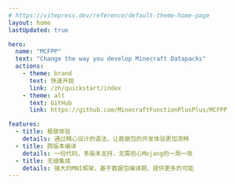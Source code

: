 ```yaml
---
# https://vitepress.dev/reference/default-theme-home-page
layout: home
lastUpdated: true

hero:
  name: "MCFPP"
  text: "Change the way you develop Minecraft Datapacks"
  actions:
    - theme: brand
      text: 快速开始
      link: /zh/quickstart/index
    - theme: alt
      text: GitHub
      link: https://github.com/MinecraftFunctionPlusPlus/MCFPP

features: 
  - title: 极致体验
    details: 通过精心设计的语法，让数据包的开发体验更加流畅
  - title: 跨版本编译
    details: 一份代码，多版本支持，无需担心Mojang的一周一改
  - title: 无缝集成
    details: 强大的MNI框架，基于数据包编译期，提供更多的可能
---
```


